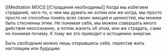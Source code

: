 [[Meditation MOC]] [[Страдания необходимы]]
Когда мы избегаем страданий, чего-то, о чем мы думать не хотим или же когда, мы просто просто не способны понять всех своих эмоций и ценностей, мы можем быть стесненны этим. Не понимая себя, мы можем совершать много действия неосознанно, а потом жалеть об этом, или же страдать, сами не понимая почему. К тому же это приводит к истощению энергии.

Быть свободным можно лишь открывшись себе, перестав жить настоящим или будущим.

